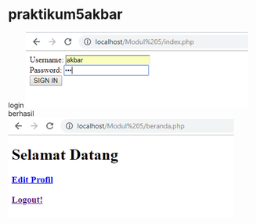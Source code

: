 # praktikum5akbar
login
![add text](https://github.com/akbarpra/praktikum5akbar/blob/master/login.PNG)
berhasil
![add text](https://github.com/akbarpra/praktikum5akbar/blob/master/berhasil.PNG)
